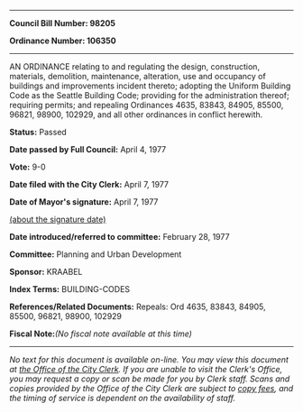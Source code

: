 

********

**Council Bill Number: 98205**
   
**Ordinance Number: 106350**
********

 AN ORDINANCE relating to and regulating the design, construction, materials, demolition, maintenance, alteration, use and occupancy of buildings and improvements incident thereto; adopting the Uniform Building Code as the Seattle Building Code; providing for the administration thereof; requiring permits; and repealing Ordinances 4635, 83843, 84905, 85500, 96821, 98900, 102929, and all other ordinances in conflict herewith.

**Status:** Passed
   
**Date passed by Full Council:** April 4, 1977
   
**Vote:** 9-0
   
**Date filed with the City Clerk:** April 7, 1977
   
**Date of Mayor's signature:** April 7, 1977
   
[(about the signature date)](/~public/approvaldate.htm)
   
   
   
**Date introduced/referred to committee:** February 28, 1977
   
**Committee:** Planning and Urban Development
   
**Sponsor:** KRAABEL
   
   
**Index Terms:** BUILDING-CODES

**References/Related Documents:** Repeals: Ord 4635, 83843, 84905, 85500, 96821, 98900, 102929

**Fiscal Note:**_(No fiscal note available at this time)_
********

_No text for this document is available on-line. You may view this document at [the Office of the City Clerk](http://www.seattle.gov/leg/clerk/contactUs.htm). If you are unable to visit the Clerk's Office, you may request a copy or scan be made for you by Clerk staff. Scans and copies provided by the Office of the City Clerk are subject to [copy fees](http://clerk.seattle.gov/~public/clerkfees.htm), and the timing of service is dependent on the availability of staff._

